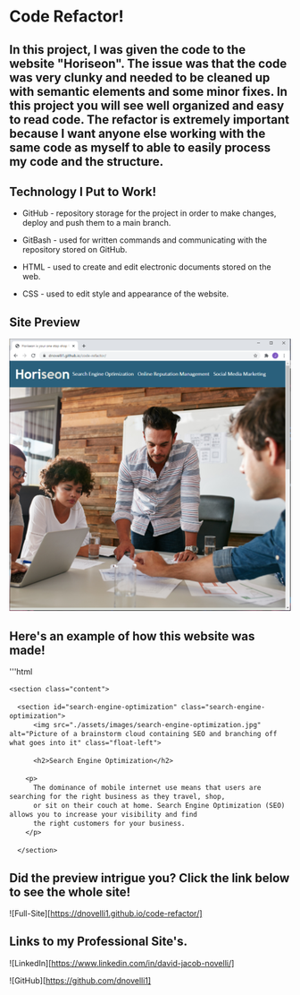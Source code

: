# Code Refactor!

## In this project, I was given the code to the website "Horiseon". The issue was that the code was very clunky and needed to be cleaned up with semantic elements and some minor fixes. In this project you will see well organized and easy to read code. The refactor is extremely important because I want anyone else working with the same code as myself to able to easily process my code and the structure.

## Technology I Put to Work!
- GitHub - repository storage for the project in order to make changes, deploy and push them to a main branch.

- GitBash - used for written commands and communicating with the repository stored on GitHub.

- HTML - used to create and edit electronic documents stored on the web.

- CSS - used to edit style and appearance of the website.

## Site Preview

![Site](assets/images/website-preview.png)

## Here's an example of how this website was made!
'''html
<div class="hero"></div>
   
    <section class="content">
    
      <section id="search-engine-optimization" class="search-engine-optimization">
          <img src="./assets/images/search-engine-optimization.jpg" alt="Picture of a brainstorm cloud containing SEO and branching off what goes into it" class="float-left">
      
          <h2>Search Engine Optimization</h2>
      
        <p> 
          The dominance of mobile internet use means that users are searching for the right business as they travel, shop,
          or sit on their couch at home. Search Engine Optimization (SEO) allows you to increase your visibility and find
          the right customers for your business.
        </p>
    
      </section>  

## Did the preview intrigue you? Click the link below to see the whole site!

![Full-Site][https://dnovelli1.github.io/code-refactor/]

## Links to my Professional Site's.

![LinkedIn][https://www.linkedin.com/in/david-jacob-novelli/]

![GitHub][https://github.com/dnovelli1]
